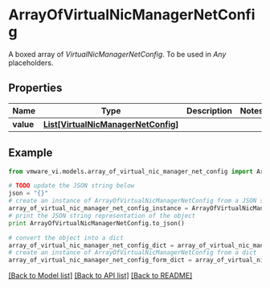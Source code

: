 # ArrayOfVirtualNicManagerNetConfig

A boxed array of *VirtualNicManagerNetConfig*. To be used in *Any* placeholders. 

## Properties
Name | Type | Description | Notes
------------ | ------------- | ------------- | -------------
**value** | [**List[VirtualNicManagerNetConfig]**](VirtualNicManagerNetConfig.md) |  | 

## Example

```python
from vmware_vi.models.array_of_virtual_nic_manager_net_config import ArrayOfVirtualNicManagerNetConfig

# TODO update the JSON string below
json = "{}"
# create an instance of ArrayOfVirtualNicManagerNetConfig from a JSON string
array_of_virtual_nic_manager_net_config_instance = ArrayOfVirtualNicManagerNetConfig.from_json(json)
# print the JSON string representation of the object
print ArrayOfVirtualNicManagerNetConfig.to_json()

# convert the object into a dict
array_of_virtual_nic_manager_net_config_dict = array_of_virtual_nic_manager_net_config_instance.to_dict()
# create an instance of ArrayOfVirtualNicManagerNetConfig from a dict
array_of_virtual_nic_manager_net_config_form_dict = array_of_virtual_nic_manager_net_config.from_dict(array_of_virtual_nic_manager_net_config_dict)
```
[[Back to Model list]](../README.md#documentation-for-models) [[Back to API list]](../README.md#documentation-for-api-endpoints) [[Back to README]](../README.md)


